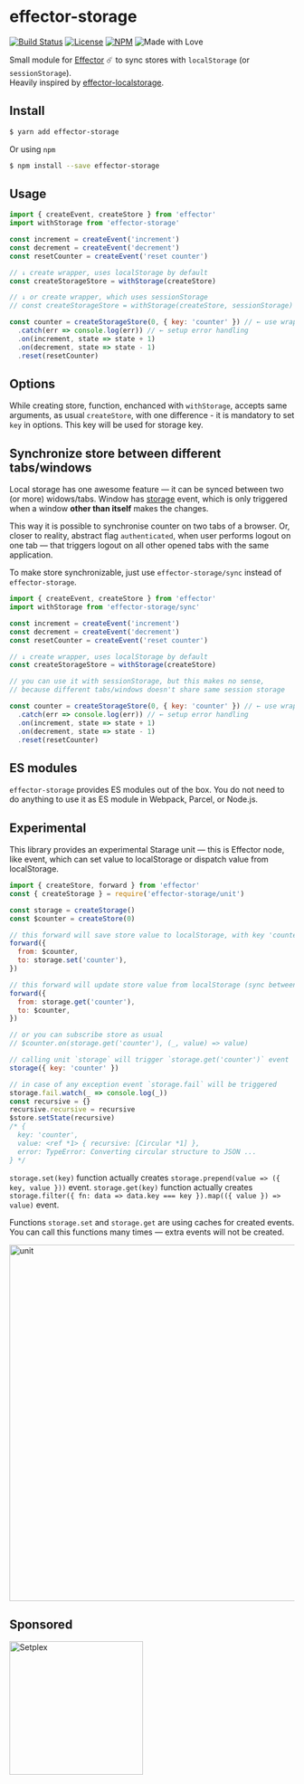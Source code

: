 # effector-storage

[![Build Status](https://github.com/yumauri/effector-storage/workflows/build/badge.svg)](https://github.com/yumauri/effector-storage/actions?workflow=build)
[![License](https://img.shields.io/github/license/yumauri/effector-storage.svg?color=yellow)](./LICENSE)
[![NPM](https://img.shields.io/npm/v/effector-storage.svg)](https://www.npmjs.com/package/effector-storage)
![Made with Love](https://img.shields.io/badge/made%20with-❤-red.svg)

Small module for [Effector](https://github.com/zerobias/effector) ☄️ to sync stores with `localStorage` (or `sessionStorage`).<br>
Heavily inspired by [effector-localstorage](https://github.com/lessmess-dev/effector-localstorage).

## Install

```bash
$ yarn add effector-storage
```

Or using `npm`

```bash
$ npm install --save effector-storage
```

## Usage

```javascript
import { createEvent, createStore } from 'effector'
import withStorage from 'effector-storage'

const increment = createEvent('increment')
const decrement = createEvent('decrement')
const resetCounter = createEvent('reset counter')

// ↓ create wrapper, uses localStorage by default
const createStorageStore = withStorage(createStore)

// ↓ or create wrapper, which uses sessionStorage
// const createStorageStore = withStorage(createStore, sessionStorage)

const counter = createStorageStore(0, { key: 'counter' }) // ← use wrapper
  .catch(err => console.log(err)) // ← setup error handling
  .on(increment, state => state + 1)
  .on(decrement, state => state - 1)
  .reset(resetCounter)
```

## Options

While creating store, function, enchanced with `withStorage`, accepts same arguments, as usual `createStore`, with one difference - it is mandatory to set `key` in options. This key will be used for storage key.

## Synchronize store between different tabs/windows

Local storage has one awesome feature — it can be synced between two (or more) widows/tabs. Window has [storage](https://www.w3schools.com/jsref/event_storage_url.asp) event, which is only triggered when a window **other than itself** makes the changes.

This way it is possible to synchronise counter on two tabs of a browser. Or, closer to reality, abstract flag `authenticated`, when user performs logout on one tab — that triggers logout on all other opened tabs with the same application.

To make store synchronizable, just use `effector-storage/sync` instead of `effector-storage`.

```javascript
import { createEvent, createStore } from 'effector'
import withStorage from 'effector-storage/sync'

const increment = createEvent('increment')
const decrement = createEvent('decrement')
const resetCounter = createEvent('reset counter')

// ↓ create wrapper, uses localStorage by default
const createStorageStore = withStorage(createStore)

// you can use it with sessionStorage, but this makes no sense,
// because different tabs/windows doesn't share same session storage

const counter = createStorageStore(0, { key: 'counter' }) // ← use wrapper
  .catch(err => console.log(err)) // ← setup error handling
  .on(increment, state => state + 1)
  .on(decrement, state => state - 1)
  .reset(resetCounter)
```

## ES modules

`effector-storage` provides ES modules out of the box. You do not need to do anything to use it as ES module in Webpack, Parcel, or Node.js.

## Experimental

This library provides an experimental Starage unit — this is Effector node, like event, which can set value to localStorage or dispatch value from localStorage.

```javascript
import { createStore, forward } from 'effector'
const { createStorage } = require('effector-storage/unit')

const storage = createStorage()
const $counter = createStore(0)

// this forward will save store value to localStorage, with key 'counter'
forward({
  from: $counter,
  to: storage.set('counter'),
})

// this forward will update store value from localStorage (sync between tabs)
forward({
  from: storage.get('counter'),
  to: $counter,
})

// or you can subscribe store as usual
// $counter.on(storage.get('counter'), (_, value) => value)

// calling unit `storage` will trigger `storage.get('counter')` event
storage({ key: 'counter' })

// in case of any exception event `storage.fail` will be triggered
storage.fail.watch(_ => console.log(_))
const recursive = {}
recursive.recursive = recursive
$store.setState(recursive)
/* {
  key: 'counter',
  value: <ref *1> { recursive: [Circular *1] },
  error: TypeError: Converting circular structure to JSON ...
} */
```

`storage.set(key)` function actually creates `storage.prepend(value => ({ key, value }))` event.
`storage.get(key)` function actually creates `storage.filter({ fn: data => data.key === key }).map(({ value }) => value)` event.

Functions `storage.set` and `storage.get` are using caches for created events. You can call this functions many times — extra events will not be created.

<img width="630" alt="unit" src="https://github.com/yumauri/effector-storage/blob/master/images/node.png?raw=true">

## Sponsored

[<img src="https://setplex.com/img/logo.png" alt="Setplex" width="236">](https://setplex.com)
